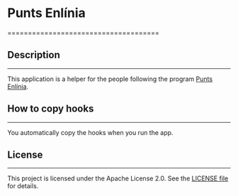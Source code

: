 # Punts Enlínia
=====================================

## Description
---------------

This application is a helper for the people following the program [Punts Enlínia](https://www.puntsenlinia.com/).

## How to copy hooks
--------------------

You automatically copy the hooks when you run the app.

## License
----------

This project is licensed under the Apache License 2.0. See the [LICENSE file](LICENSE) for details.
